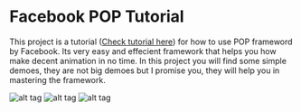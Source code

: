 Facebook POP Tutorial
===========

This project is a tutorial ([Check tutorial here](http://www.appcoda.com/facebook-pop-framework-intro/ "Facebook Pop Tutorial")) for how to use POP frameword by Facebook. Its very easy and effecient framework that helps you how make decent animation in no time. 
In this project you will find some simple demoes, they are not big demoes but I promise you, they will help you in mastering the framework.



![alt tag](https://github.com/most-wanted/Facebook-POP-Tutorial/blob/master/screenshots/poo-animation-1-1.gif)
![alt tag](https://github.com/most-wanted/Facebook-POP-Tutorial/blob/master/screenshots/fb-demo.gif)
![alt tag](https://github.com/most-wanted/Facebook-POP-Tutorial/blob/master/screenshots/wrong-pass-demo.gif)

